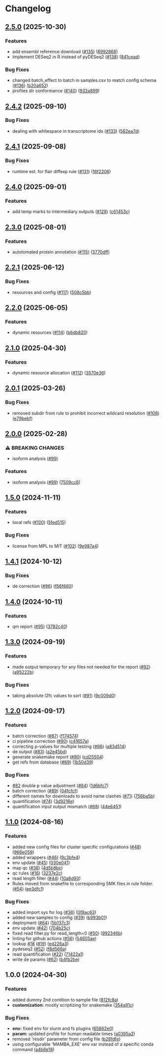 # Changelog

## [2.5.0](https://github.com/snakemake-workflows/rna-longseq-de-isoform/compare/v2.4.2...v2.5.0) (2025-10-30)


### Features

* add ensembl reference download ([#135](https://github.com/snakemake-workflows/rna-longseq-de-isoform/issues/135)) ([8992868](https://github.com/snakemake-workflows/rna-longseq-de-isoform/commit/8992868f8869290dae77e899d9e10e77b0069f73))
* Implement DESeq2 in R instead of pyDESeq2 ([#138](https://github.com/snakemake-workflows/rna-longseq-de-isoform/issues/138)) ([841cead](https://github.com/snakemake-workflows/rna-longseq-de-isoform/commit/841cead106b1a40418bf81ce01ab20b59cf19b02))


### Bug Fixes

* changed batch_effect to batch in samples.csv to match config schema ([#136](https://github.com/snakemake-workflows/rna-longseq-de-isoform/issues/136)) ([b20a652](https://github.com/snakemake-workflows/rna-longseq-de-isoform/commit/b20a6521d39bcdd2c299d0ded51658ad6b091b8c))
* profiles dir conformance ([#140](https://github.com/snakemake-workflows/rna-longseq-de-isoform/issues/140)) ([932a899](https://github.com/snakemake-workflows/rna-longseq-de-isoform/commit/932a8995bab6be1175e282bd30d42a5581f3df2f))

## [2.4.2](https://github.com/snakemake-workflows/rna-longseq-de-isoform/compare/v2.4.1...v2.4.2) (2025-09-10)


### Bug Fixes

* dealing with whitespace in transcriptome ids ([#133](https://github.com/snakemake-workflows/rna-longseq-de-isoform/issues/133)) ([582ea7d](https://github.com/snakemake-workflows/rna-longseq-de-isoform/commit/582ea7d6fdc2a9747ba2a38de740ffa75449ce43))

## [2.4.1](https://github.com/snakemake-workflows/rna-longseq-de-isoform/compare/v2.4.0...v2.4.1) (2025-09-08)


### Bug Fixes

* runtime est. for flair diffexp rule ([#131](https://github.com/snakemake-workflows/rna-longseq-de-isoform/issues/131)) ([16f2206](https://github.com/snakemake-workflows/rna-longseq-de-isoform/commit/16f2206461280b331a62f74b0aa0f5c06f265251))

## [2.4.0](https://github.com/snakemake-workflows/rna-longseq-de-isoform/compare/v2.3.0...v2.4.0) (2025-09-01)


### Features

* add temp marks to intermediary outputs ([#128](https://github.com/snakemake-workflows/rna-longseq-de-isoform/issues/128)) ([c61453c](https://github.com/snakemake-workflows/rna-longseq-de-isoform/commit/c61453cbf71c2ff705de663a01287083aa9d41e3))

## [2.3.0](https://github.com/snakemake-workflows/rna-longseq-de-isoform/compare/v2.2.1...v2.3.0) (2025-08-01)


### Features

* autotomated protein annotation ([#115](https://github.com/snakemake-workflows/rna-longseq-de-isoform/issues/115)) ([3770dff](https://github.com/snakemake-workflows/rna-longseq-de-isoform/commit/3770dff5c923c77d346a94181df4c47ddad15e29))

## [2.2.1](https://github.com/snakemake-workflows/transcriptome-differential-expression/compare/v2.2.0...v2.2.1) (2025-06-12)


### Bug Fixes

* resources and config ([#117](https://github.com/snakemake-workflows/transcriptome-differential-expression/issues/117)) ([508c5bb](https://github.com/snakemake-workflows/transcriptome-differential-expression/commit/508c5bb6922ff82e32953548a552d37d2fb4f58a))

## [2.2.0](https://github.com/snakemake-workflows/transcriptome-differential-expression/compare/v2.1.0...v2.2.0) (2025-06-05)


### Features

* dynamic resources ([#114](https://github.com/snakemake-workflows/transcriptome-differential-expression/issues/114)) ([b6db820](https://github.com/snakemake-workflows/transcriptome-differential-expression/commit/b6db820fd65f218d9a12718bd1817ba995b26dc8))

## [2.1.0](https://github.com/snakemake-workflows/transcriptome-differential-expression/compare/v2.0.1...v2.1.0) (2025-04-30)


### Features

* dynamic resource allocation ([#112](https://github.com/snakemake-workflows/transcriptome-differential-expression/issues/112)) ([3570e36](https://github.com/snakemake-workflows/transcriptome-differential-expression/commit/3570e3627f44e7de3f13ab655e1e0aeab32c5661))

## [2.0.1](https://github.com/snakemake-workflows/transcriptome-differential-expression/compare/v2.0.0...v2.0.1) (2025-03-26)


### Bug Fixes

* removed subdir from rule to prohibit incorrect wildcard resolution ([#108](https://github.com/snakemake-workflows/transcriptome-differential-expression/issues/108)) ([e79bebf](https://github.com/snakemake-workflows/transcriptome-differential-expression/commit/e79bebf5dca2887f3c9fe99d5bc86add18e378fc))

## [2.0.0](https://github.com/snakemake-workflows/transcriptome-differential-expression/compare/v1.5.0...v2.0.0) (2025-02-28)


### ⚠ BREAKING CHANGES

* isoform analysis ([#99](https://github.com/snakemake-workflows/transcriptome-differential-expression/issues/99))

### Features

* isoform analysis ([#99](https://github.com/snakemake-workflows/transcriptome-differential-expression/issues/99)) ([7509cc6](https://github.com/snakemake-workflows/transcriptome-differential-expression/commit/7509cc6249d61279cdbaa7a1d64cae538108944e))

## [1.5.0](https://github.com/snakemake-workflows/transcriptome-differential-expression/compare/v1.4.1...v1.5.0) (2024-11-11)


### Features

* local refs ([#100](https://github.com/snakemake-workflows/transcriptome-differential-expression/issues/100)) ([5fed515](https://github.com/snakemake-workflows/transcriptome-differential-expression/commit/5fed515c81e754ca6138a69eda83dd84a5383a2d))


### Bug Fixes

* license from MPL to MIT ([#102](https://github.com/snakemake-workflows/transcriptome-differential-expression/issues/102)) ([9e987a4](https://github.com/snakemake-workflows/transcriptome-differential-expression/commit/9e987a4021e27ebb98b4f448afef9fb7353355c9))

## [1.4.1](https://github.com/snakemake-workflows/transcriptome-differential-expression/compare/v1.4.0...v1.4.1) (2024-10-12)


### Bug Fixes

* de correction ([#96](https://github.com/snakemake-workflows/transcriptome-differential-expression/issues/96)) ([f56f660](https://github.com/snakemake-workflows/transcriptome-differential-expression/commit/f56f660938f1a151b93e01390e49308c4f245062))

## [1.4.0](https://github.com/snakemake-workflows/transcriptome-differential-expression/compare/v1.3.0...v1.4.0) (2024-10-11)


### Features

* qm report ([#95](https://github.com/snakemake-workflows/transcriptome-differential-expression/issues/95)) ([3782c40](https://github.com/snakemake-workflows/transcriptome-differential-expression/commit/3782c40a953b384973e4869d6f23e8805003d248))

## [1.3.0](https://github.com/snakemake-workflows/transcriptome-differential-expression/compare/v1.2.0...v1.3.0) (2024-09-19)


### Features

* made output temporary for any files not needed for the report ([#92](https://github.com/snakemake-workflows/transcriptome-differential-expression/issues/92)) ([a95222b](https://github.com/snakemake-workflows/transcriptome-differential-expression/commit/a95222b5a5554d0cb130c00faa2e08169f89d85f))


### Bug Fixes

* taking absolute l2fc values to sort ([#91](https://github.com/snakemake-workflows/transcriptome-differential-expression/issues/91)) ([9c009d0](https://github.com/snakemake-workflows/transcriptome-differential-expression/commit/9c009d00cc15e6c2bb109c3a4d3c783648f0a274))

## [1.2.0](https://github.com/snakemake-workflows/transcriptome-differential-expression/compare/v1.1.0...v1.2.0) (2024-09-17)


### Features

* batch correction ([#87](https://github.com/snakemake-workflows/transcriptome-differential-expression/issues/87)) ([f174574](https://github.com/snakemake-workflows/transcriptome-differential-expression/commit/f17457405b07adfe6fa48be8201c873366f82010))
* ci pipeline correction ([#90](https://github.com/snakemake-workflows/transcriptome-differential-expression/issues/90)) ([c41657a](https://github.com/snakemake-workflows/transcriptome-differential-expression/commit/c41657a32de0772991b7aae8af5edb27f37acf78))
* correcting p-values for multiple testing ([#66](https://github.com/snakemake-workflows/transcriptome-differential-expression/issues/66)) ([a83d514](https://github.com/snakemake-workflows/transcriptome-differential-expression/commit/a83d514367c7521721421c80d13730906b411dc6))
* de output ([#83](https://github.com/snakemake-workflows/transcriptome-differential-expression/issues/83)) ([a2e45bd](https://github.com/snakemake-workflows/transcriptome-differential-expression/commit/a2e45bddcbabf143295bb1452299be255681882c))
* generate snakemake report ([#80](https://github.com/snakemake-workflows/transcriptome-differential-expression/issues/80)) ([cd25504](https://github.com/snakemake-workflows/transcriptome-differential-expression/commit/cd2550422d1ef7bc86450286cf14852b8e153d8e))
* get refs from database ([#69](https://github.com/snakemake-workflows/transcriptome-differential-expression/issues/69)) ([1b50d39](https://github.com/snakemake-workflows/transcriptome-differential-expression/commit/1b50d3961b04fbc238c37c5835c4b917fc7f22d1))


### Bug Fixes

* [#82](https://github.com/snakemake-workflows/transcriptome-differential-expression/issues/82) double p value adjustment ([#84](https://github.com/snakemake-workflows/transcriptome-differential-expression/issues/84)) ([1d6bfc7](https://github.com/snakemake-workflows/transcriptome-differential-expression/commit/1d6bfc736c9353602179bce69146eda790084205))
* batch correction ([#89](https://github.com/snakemake-workflows/transcriptome-differential-expression/issues/89)) ([04fcfcf](https://github.com/snakemake-workflows/transcriptome-differential-expression/commit/04fcfcf7c6eb6257e618e0ef71b9b6cc19d5b5ab))
* different names for downloads to avoid name clashes ([#71](https://github.com/snakemake-workflows/transcriptome-differential-expression/issues/71)) ([756ba5b](https://github.com/snakemake-workflows/transcriptome-differential-expression/commit/756ba5b6fc6c5f34e68fb0fc3aa833a7f093e981))
* quantification ([#74](https://github.com/snakemake-workflows/transcriptome-differential-expression/issues/74)) ([3d9216e](https://github.com/snakemake-workflows/transcriptome-differential-expression/commit/3d9216e302652f948782b5e48229ff4a27d317d1))
* quantification input output mismatch ([#68](https://github.com/snakemake-workflows/transcriptome-differential-expression/issues/68)) ([44e6451](https://github.com/snakemake-workflows/transcriptome-differential-expression/commit/44e6451d42219a2af4dd6657e53d94f8a3ee4236))

## [1.1.0](https://github.com/snakemake-workflows/transcriptome-differential-expression/compare/v1.0.0...v1.1.0) (2024-08-16)


### Features

* added new config files for cluster specific configurations ([#48](https://github.com/snakemake-workflows/transcriptome-differential-expression/issues/48)) ([966e059](https://github.com/snakemake-workflows/transcriptome-differential-expression/commit/966e059f3c222c012b3c88b659aa03ac0fee650b))
* added wrappers ([#46](https://github.com/snakemake-workflows/transcriptome-differential-expression/issues/46)) ([9c3bfe4](https://github.com/snakemake-workflows/transcriptome-differential-expression/commit/9c3bfe49cde7118d841f95fcc65b36246e68d2c1))
* env update ([#45](https://github.com/snakemake-workflows/transcriptome-differential-expression/issues/45)) ([030e041](https://github.com/snakemake-workflows/transcriptome-differential-expression/commit/030e0411a261efad2178680997cf1b2e3de7e4d7))
* map qc ([#38](https://github.com/snakemake-workflows/transcriptome-differential-expression/issues/38)) ([4d5b8bc](https://github.com/snakemake-workflows/transcriptome-differential-expression/commit/4d5b8bcdd4fc98fc3c064f7f6d619cdf54b48e9c))
* qc rules ([#16](https://github.com/snakemake-workflows/transcriptome-differential-expression/issues/16)) ([3237e2c](https://github.com/snakemake-workflows/transcriptome-differential-expression/commit/3237e2c4e539d65bc49155ff18b27a4dc1df820a))
* read length filter ([#44](https://github.com/snakemake-workflows/transcriptome-differential-expression/issues/44)) ([10a8d93](https://github.com/snakemake-workflows/transcriptome-differential-expression/commit/10a8d93a21382ab4c8282e52d5a2539c06c394da))
* Rules moved from snakefile to corresponding SMK files in rule folder. ([#54](https://github.com/snakemake-workflows/transcriptome-differential-expression/issues/54)) ([ee3dfc1](https://github.com/snakemake-workflows/transcriptome-differential-expression/commit/ee3dfc17369a1c43d46ce38354b54178d1bddc3e))


### Bug Fixes

* added import sys for log ([#36](https://github.com/snakemake-workflows/transcriptome-differential-expression/issues/36)) ([0f8ac63](https://github.com/snakemake-workflows/transcriptome-differential-expression/commit/0f8ac63654ee6abb522d8590ae02f190be790c96))
* added new samples to config ([#39](https://github.com/snakemake-workflows/transcriptome-differential-expression/issues/39)) ([b993b01](https://github.com/snakemake-workflows/transcriptome-differential-expression/commit/b993b0168a63eed1ddbaf64f3aaf0e6d6b1061db))
* deployment ([#64](https://github.com/snakemake-workflows/transcriptome-differential-expression/issues/64)) ([5b137c3](https://github.com/snakemake-workflows/transcriptome-differential-expression/commit/5b137c3e314b91891bb97aad8a4a3816c0fce3c8))
* env update ([#42](https://github.com/snakemake-workflows/transcriptome-differential-expression/issues/42)) ([704b25c](https://github.com/snakemake-workflows/transcriptome-differential-expression/commit/704b25cb8a83a43d72b7ffe0775ab7081295720a))
* fixed read filter.py for read_length=0 ([#50](https://github.com/snakemake-workflows/transcriptome-differential-expression/issues/50)) ([992346b](https://github.com/snakemake-workflows/transcriptome-differential-expression/commit/992346b24f01d077546c2ac7503b6d359d365326))
* linting for github actions ([#56](https://github.com/snakemake-workflows/transcriptome-differential-expression/issues/56)) ([54605ae](https://github.com/snakemake-workflows/transcriptome-differential-expression/commit/54605aef94ec781545e9783f905ddf81a525bc5d))
* lookup [#18](https://github.com/snakemake-workflows/transcriptome-differential-expression/issues/18) ([#19](https://github.com/snakemake-workflows/transcriptome-differential-expression/issues/19)) ([ed226a3](https://github.com/snakemake-workflows/transcriptome-differential-expression/commit/ed226a3adc502694cc3ef9c30f3d2d5dae431935))
* pydeseq2 ([#52](https://github.com/snakemake-workflows/transcriptome-differential-expression/issues/52)) ([f8d566a](https://github.com/snakemake-workflows/transcriptome-differential-expression/commit/f8d566a39a5253bcb9a710bac5abd790e62a7b8d))
* read quantification  ([#22](https://github.com/snakemake-workflows/transcriptome-differential-expression/issues/22)) ([71422a1](https://github.com/snakemake-workflows/transcriptome-differential-expression/commit/71422a13319f0893e2494f432b0170bb116c08be))
* write de params ([#62](https://github.com/snakemake-workflows/transcriptome-differential-expression/issues/62)) ([b4fb2be](https://github.com/snakemake-workflows/transcriptome-differential-expression/commit/b4fb2beff8ebc8646008d43a363771ed21a392a1))

## 1.0.0 (2024-04-30)


### Features

* added dummy 2nd contition to sample file ([812fc8a](https://github.com/snakemake-workflows/transcriptome-differential-expression/commit/812fc8a0a435f4b7cfd01d7cd3914c3cefc0de65))
* **customization:** mostly scriptizing for snakemake ([354a91c](https://github.com/snakemake-workflows/transcriptome-differential-expression/commit/354a91c70821816cfbff44e63e1aeae742390989))


### Bug Fixes

* **env:** fixed env for slurm and fs plugins ([65862e0](https://github.com/snakemake-workflows/transcriptome-differential-expression/commit/65862e0bace1d8e49a82e7c83bc597f178bde472))
* **param:** updated profile for human readable times ([a0395a2](https://github.com/snakemake-workflows/transcriptome-differential-expression/commit/a0395a2e67bdc7c4697f312e48170d9f8829d680))
* removed 'resdir' parameter from config file ([b28fdfe](https://github.com/snakemake-workflows/transcriptome-differential-expression/commit/b28fdfe0b72228302041e5ea1b990eb30d95b6ac))
* using configurable 'MAMBA_EXE' env var instead of a specific conda command ([a4b6e18](https://github.com/snakemake-workflows/transcriptome-differential-expression/commit/a4b6e18332a263cdd59edce28dd760656bba61bc))
